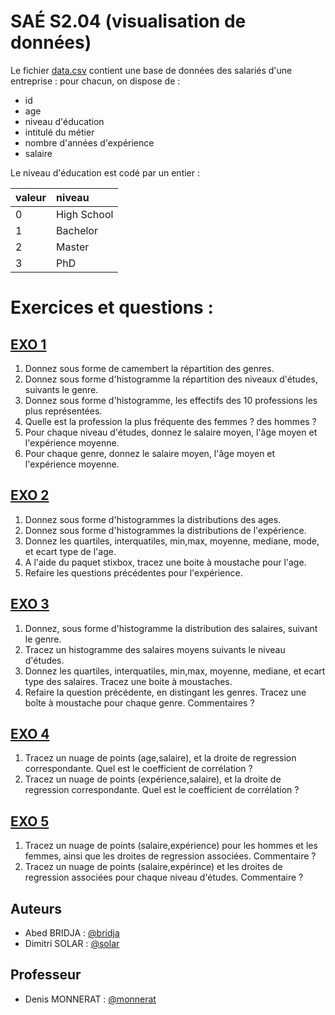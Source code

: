 # SAÉ S2.04 (visualisation de données)

Le fichier [data.csv](data.csv) contient une base de données des salariés d'une entreprise : pour chacun, on dispose de :

- id 
- age
- niveau d'éducation
- intitulé du métier
- nombre d'années d'expérience
- salaire

Le niveau d'éducation est codé par un entier :

| valeur      | niveau | 
| :---        |    :----   |  
| 0 | High School	|
| 1 | Bachelor |
| 2 | Master |
| 3 | PhD |

# Exercices et questions : 

## [EXO 1](./exo1/ "Exercice 1")
1. Donnez sous forme de camembert la répartition des genres.
2. Donnez sous forme d'histogramme la répartition des niveaux d'études, suivants le genre.
3. Donnez sous forme d'histogramme, les effectifs des 10 professions les plus représentées.
4. Quelle est la profession la plus fréquente des femmes ? des hommes ?
5. Pour chaque niveau d'études, donnez le salaire moyen, l'âge moyen et l'expérience moyenne.
6. Pour chaque genre, donnez le salaire moyen, l'âge moyen et l'expérience moyenne.

## [EXO 2](./EXO2/ "Exercice 2")
1. Donnez sous forme d'histogrammes la distributions des ages.
1. Donnez sous forme d'histogrammes la distributions de l'expérience.
2. Donnez les quartiles, interquatiles, min,max, moyenne, mediane, mode, et ecart type de l'age.
3. A l'aide du paquet stixbox, tracez une boite à moustache pour l'age.
4. Refaire les questions précédentes pour l'expérience.

## [EXO 3](./EXO3/ "Exercice 3") 
1. Donnez, sous forme d'histogramme la distribution des salaires, suivant le genre.
2. Tracez un histogramme des salaires moyens suivants le niveau d'études.
3. Donnez les quartiles, interquatiles, min,max, moyenne, mediane, et ecart type des salaires. Tracez une 
   boite à moustaches.
4. Refaire la question précédente, en distingant les genres. Tracez une boîte à moustache pour chaque genre. Commentaires ? 

## [EXO 4](./EXO4/ "Exercice 4")
1. Tracez un nuage de points (age,salaire), et la droite de regression correspondante. Quel est le coefficient de corrélation ?
2. Tracez un nuage de points (expérience,salaire), et la droite de regression correspondante. Quel est le coefficient de corrélation ?

## [EXO 5](./EXO5/ "Exercice 5")
1. Tracez un nuage de points (salaire,expérience) pour les hommes et les femmes, ainsi que les droites de regression associées. Commentaire ?
2. Tracez un nuage de points (salaire,expérince) et les droites de regression associées pour chaque niveau d'études. Commentaire ?


## Auteurs

- Abed BRIDJA : [@bridja](https://grond.iut-fbleau.fr/bridja)
- Dimitri SOLAR : [@solar](https://grond.iut-fbleau.fr/solar)

## Professeur

- Denis MONNERAT : [@monnerat](https://grond.iut-fbleau.fr/monnerat)


